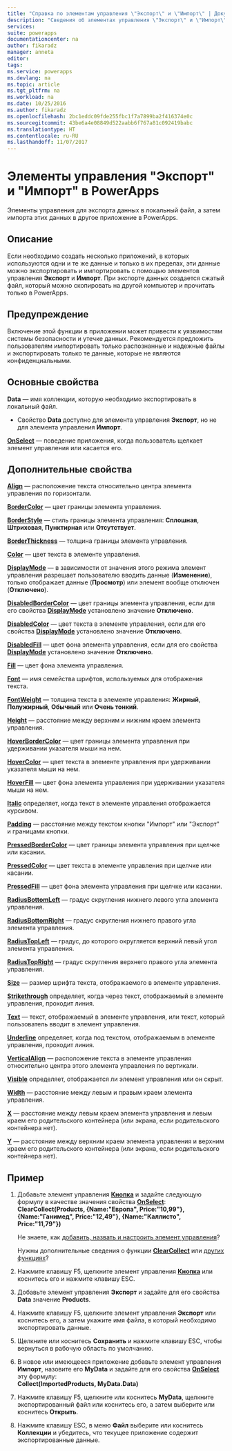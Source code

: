 ```yaml
---
title: "Справка по элементам управления \"Экспорт\" и \"Импорт\" | Документация Майкрософт"
description: "Сведения об элементах управления \"Экспорт\" и \"Импорт\", а также свойства и примеры"
services: 
suite: powerapps
documentationcenter: na
author: fikaradz
manager: anneta
editor: 
tags: 
ms.service: powerapps
ms.devlang: na
ms.topic: article
ms.tgt_pltfrm: na
ms.workload: na
ms.date: 10/25/2016
ms.author: fikaradz
ms.openlocfilehash: 2bc1eddc09fde255fbc1f7a7899ba2f416374e0c
ms.sourcegitcommit: 43be6a4e08849d522aabb6f767a81c092419babc
ms.translationtype: HT
ms.contentlocale: ru-RU
ms.lasthandoff: 11/07/2017
---
```

# <a name="export-control-and-import-control-in-powerapps"></a>Элементы управления "Экспорт" и "Импорт" в PowerApps
Элементы управления для экспорта данных в локальный файл, а затем импорта этих данных в другое приложение в PowerApps.

## <a name="description"></a>Описание
Если необходимо создать несколько приложений, в которых используются одни и те же данные и только в их пределах, эти данные можно экспортировать и импортировать с помощью элементов управления **Экспорт** и **Импорт**. При экспорте данных создается сжатый файл, который можно скопировать на другой компьютер и прочитать только в PowerApps.

## <a name="warning"></a>Предупреждение
Включение этой функции в приложении может привести к уязвимостям системы безопасности и утечке данных.  Рекомендуется предложить пользователям импортировать только распознанные и надежные файлы и экспортировать только те данные, которые не являются конфиденциальными.

## <a name="key-properties"></a>Основные свойства
**Data** — имя коллекции, которую необходимо экспортировать в локальный файл.

* Свойство **Data** доступно для элемента управления **Экспорт**, но не для элемента управления **Импорт**.

**[OnSelect](properties-core.md)** — поведение приложения, когда пользователь щелкает элемент управления или касается его.

## <a name="additional-properties"></a>Дополнительные свойства
**[Align](properties-text.md)** — расположение текста относительно центра элемента управления по горизонтали.

**[BorderColor](properties-color-border.md)** — цвет границы элемента управления.

**[BorderStyle](properties-color-border.md)** — стиль границы элемента управления: **Сплошная**, **Штриховая**, **Пунктирная** или **Отсутствует**.

**[BorderThickness](properties-color-border.md)** — толщина границы элемента управления.

**[Color](properties-color-border.md)** — цвет текста в элементе управления.

**[DisplayMode](properties-core.md)** — в зависимости от значения этого режима элемент управления разрешает пользователю вводить данные (**Изменение**), только отображает данные (**Просмотр**) или элемент вообще отключен (**Отключено**).

**[DisabledBorderColor](properties-color-border.md)** — цвет границы элемента управления, если для его свойства **[DisplayMode](properties-core.md)** установлено значение **Отключено**.

**[DisabledColor](properties-color-border.md)** — цвет текста в элементе управления, если для его свойства **[DisplayMode](properties-core.md)** установлено значение **Отключено**.

**[DisabledFill](properties-color-border.md)** — цвет фона элемента управления, если для его свойства **[DisplayMode](properties-core.md)** установлено значение **Отключено**.

**[Fill](properties-color-border.md)** — цвет фона элемента управления.

**[Font](properties-text.md)** — имя семейства шрифтов, используемых для отображения текста.

**[FontWeight](properties-text.md)** — толщина текста в элементе управления: **Жирный**, **Полужирный**, **Обычный** или **Очень тонкий**.

**[Height](properties-size-location.md)** — расстояние между верхним и нижним краем элемента управления.

**[HoverBorderColor](properties-color-border.md)** — цвет границы элемента управления при удерживании указателя мыши на нем.

**[HoverColor](properties-color-border.md)** — цвет текста в элементе управления при удерживании указателя мыши на нем.

**[HoverFill](properties-color-border.md)** — цвет фона элемента управления при удерживании указателя мыши на нем.

**[Italic](properties-text.md)** определяет, когда текст в элементе управления отображается курсивом.

**[Padding](properties-size-location.md)** — расстояние между текстом кнопки "Импорт" или "Экспорт" и границами кнопки.

**[PressedBorderColor](properties-color-border.md)** — цвет границы элемента управления при щелчке или касании.

**[PressedColor](properties-color-border.md)** — цвет текста в элементе управления при щелчке или касании.

**[PressedFill](properties-color-border.md)** — цвет фона элемента управления при щелчке или касании.

**[RadiusBottomLeft](properties-size-location.md)** — градус скругления нижнего левого угла элемента управления.

**[RadiusBottomRight](properties-size-location.md)** — градус скругления нижнего правого угла элемента управления.

**[RadiusTopLeft](properties-size-location.md)** — градус, до которого округляется верхний левый угол элемента управления.

**[RadiusTopRight](properties-size-location.md)** — градус скругления верхнего правого угла элемента управления.

**[Size](properties-text.md)** — размер шрифта текста, отображаемого в элементе управления.

**[Strikethrough](properties-text.md)** определяет, когда через текст, отображаемый в элементе управления, проходит линия.

**[Text](properties-core.md)** — текст, отображаемый в элементе управления, или текст, который пользователь вводит в элемент управления.

**[Underline](properties-text.md)** определяет, когда под текстом, отображаемым в элементе управления, проходит линия.

**[VerticalAlign](properties-text.md)** — расположение текста в элементе управления относительно центра этого элемента управления по вертикали.

**[Visible](properties-core.md)** определяет, отображается ли элемент управления или он скрыт.

**[Width](properties-size-location.md)** — расстояние между левым и правым краем элемента управления.

**[X](properties-size-location.md)** — расстояние между левым краем элемента управления и левым краем его родительского контейнера (или экрана, если родительского контейнера нет).

**[Y](properties-size-location.md)** — расстояние между верхним краем элемента управления и верхним краем его родительского контейнера (или экрана, если родительского контейнера нет).

## <a name="example"></a>Пример
1. Добавьте элемент управления **[Кнопка](control-button.md)** и задайте следующую формулу в качестве значения свойства **[OnSelect](properties-core.md)**:
   <br>**ClearCollect(Products, {Name:"Европа", Price:"10,99"}, {Name:"Ганимед", Price:"12,49"}, {Name:"Каллисто", Price:"11,79"})**
   
    Не знаете, как [добавить, назвать и настроить элемент управления](../add-configure-controls.md)?
   
    Нужны дополнительные сведения о функции **[ClearCollect](../functions/function-clear-collect-clearcollect.md)** или [других функциях](../formula-reference.md)?
2. Нажмите клавишу F5, щелкните элемент управления **[Кнопка](control-button.md)** или коснитесь его и нажмите клавишу ESC.
3. Добавьте элемент управления **Экспорт** и задайте для его свойства **Data** значение **Products**.
4. Нажмите клавишу F5, щелкните элемент управления **Экспорт** или коснитесь его, а затем укажите имя файла, в который необходимо экспортировать данные.
5. Щелкните или коснитесь **Сохранить** и нажмите клавишу ESC, чтобы вернуться в рабочую область по умолчанию.
6. В новое или имеющееся приложение добавьте элемент управления **Импорт**, назовите его **MyData** и задайте для его свойства **[OnSelect](properties-core.md)** эту формулу:<br>
   **Collect(ImportedProducts, MyData.Data)**
7. Нажмите клавишу F5, щелкните или коснитесь **MyData**, щелкните экспортированный файл или коснитесь его, а затем выберите или коснитесь **Открыть**.
8. Нажмите клавишу ESC, в меню **Файл** выберите или коснитесь **Коллекции** и убедитесь, что текущее приложение содержит экспортированные данные.

